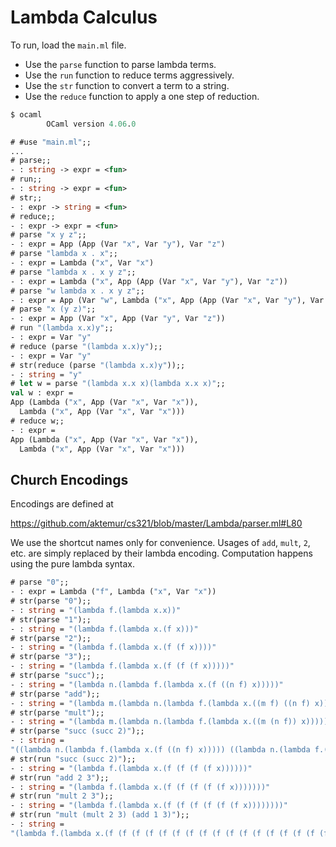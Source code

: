 # Lambda Calculus

To run, load the `main.ml` file.

* Use the `parse` function to parse
lambda terms.
* Use the `run` function to reduce terms
aggressively.
* Use the `str` function to convert a term to a string.
* Use the `reduce` function to apply a one step of reduction.

```ocaml
$ ocaml
        OCaml version 4.06.0

# #use "main.ml";;
...
# parse;;
- : string -> expr = <fun>
# run;;
- : string -> expr = <fun>
# str;;
- : expr -> string = <fun>
# reduce;;
- : expr -> expr = <fun>
# parse "x y z";;
- : expr = App (App (Var "x", Var "y"), Var "z")
# parse "lambda x . x";;
- : expr = Lambda ("x", Var "x")
# parse "lambda x . x y z";;
- : expr = Lambda ("x", App (App (Var "x", Var "y"), Var "z"))
# parse "w lambda x . x y z";;
- : expr = App (Var "w", Lambda ("x", App (App (Var "x", Var "y"), Var "z")))
# parse "x (y z)";;           
- : expr = App (Var "x", App (Var "y", Var "z"))
# run "(lambda x.x)y";; 
- : expr = Var "y"
# reduce (parse "(lambda x.x)y");;
- : expr = Var "y"
# str(reduce (parse "(lambda x.x)y"));;
- : string = "y"
# let w = parse "(lambda x.x x)(lambda x.x x)";;
val w : expr =
App (Lambda ("x", App (Var "x", Var "x")),
  Lambda ("x", App (Var "x", Var "x")))
# reduce w;;
- : expr =
App (Lambda ("x", App (Var "x", Var "x")),
  Lambda ("x", App (Var "x", Var "x")))
```

## Church Encodings

Encodings are defined at

<https://github.com/aktemur/cs321/blob/master/Lambda/parser.ml#L80>

We use the shortcut names only for convenience.
Usages of `add`, `mult`, `2`, etc. are simply replaced by their lambda encoding.
Computation happens using the pure lambda syntax.

```ocaml
# parse "0";;
- : expr = Lambda ("f", Lambda ("x", Var "x"))
# str(parse "0");;
- : string = "(lambda f.(lambda x.x))"
# str(parse "1");;
- : string = "(lambda f.(lambda x.(f x)))"
# str(parse "2");;
- : string = "(lambda f.(lambda x.(f (f x))))"
# str(parse "3");;
- : string = "(lambda f.(lambda x.(f (f (f x)))))"
# str(parse "succ");;
- : string = "(lambda n.(lambda f.(lambda x.(f ((n f) x)))))"
# str(parse "add");;
- : string = "(lambda m.(lambda n.(lambda f.(lambda x.((m f) ((n f) x))))))"
# str(parse "mult");;
- : string = "(lambda m.(lambda n.(lambda f.(lambda x.((m (n f)) x)))))"
# str(parse "succ (succ 2)");;
- : string =
"((lambda n.(lambda f.(lambda x.(f ((n f) x))))) ((lambda n.(lambda f.(lambda x.(f ((n f) x))))) (lambda f.(lambda x.(f (f x))))))"
# str(run "succ (succ 2)");;
- : string = "(lambda f.(lambda x.(f (f (f (f x))))))"
# str(run "add 2 3");;
- : string = "(lambda f.(lambda x.(f (f (f (f (f x)))))))"
# str(run "mult 2 3");;
- : string = "(lambda f.(lambda x.(f (f (f (f (f (f x))))))))"
# str(run "mult (mult 2 3) (add 1 3)");;
- : string =
"(lambda f.(lambda x.(f (f (f (f (f (f (f (f (f (f (f (f (f (f (f (f (f (f (f (f (f (f (f (f x))))))))))))))))))))))))))"
```
